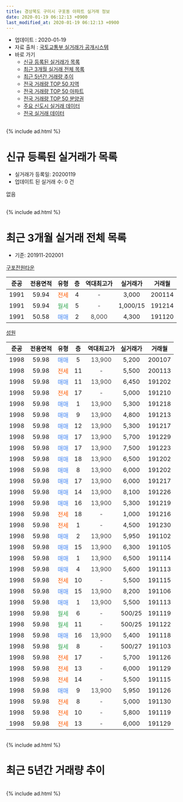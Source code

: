```yaml
---
title: 경상북도 구미시 구포동 아파트 실거래 정보
date: 2020-01-19 06:12:13 +0900
last_modified_at: 2020-01-19 06:12:13 +0900
---
```


* 업데이트 : 2020-01-19
* 자료 출처 : [국토교통부 실거래가 공개시스템](http://rt.molit.go.kr)
* 바로 가기
    * [신규 등록된 실거래가 목록](#신규-등록된-실거래가-목록)
    * [최근 3개월 실거래 전체 목록](#최근-3개월-실거래-전체-목록)
    * [최근 5년간 거래량 추이](#최근-5년간-거래량-추이)
    * [전국 거래량 TOP 50 지역](https://apt-info.github.io/apt-trade-info/최근-3개월-전국에서-가장-거래가-많이-발생한-지역)
    * [전국 거래량 TOP 50 아파트](https://apt-info.github.io/apt-trade-info/최근-3개월-전국에서-가장-거래가-많이-발생한-아파트)
    * [전국 거래량 TOP 50 분양권](https://apt-info.github.io/apt-trade-info/최근-3개월-전국에서-가장-거래가-많이-발생한-분양권)
    * [주요 신도시 실거래 데이터](https://apt-info.github.io/apt-trade-info/주요-신도시)
    * [전국 실거래 데이터](https://apt-info.github.io/apt-trade-info/전국)
<br>
{% include ad.html %}
<br>

# 신규 등록된 실거래가 목록
* 실거래가 등록일: 20200119
* 업데이트 된 실거래 수: 0 건

없음

<br>
{% include ad.html %}
<br>

# 최근 3개월 실거래 전체 목록
* 기준: 201911-202001


[구포전원타운](https://search.naver.com/search.naver?query=%EA%B2%BD%EC%83%81%EB%B6%81%EB%8F%84+%EA%B5%AC%EB%AF%B8%EC%8B%9C+%EA%B5%AC%ED%8F%AC%EB%8F%99+%EA%B5%AC%ED%8F%AC%EC%A0%84%EC%9B%90%ED%83%80%EC%9A%B4)

|준공|전용면적|유형|층|역대최고가|실거래가|거래월|
|:---:|:---:|:---:|:---:|:---:|:---:|:---:|
|1991|59.94|<span style="color:#ff5a00">전세</span>|4|<span style="color:#444444">-</span>|3,000|200114|
|1991|59.94|<span style="color:#34a853">월세</span>|5|<span style="color:#444444">-</span>|1,000/15|191214|
|1991|50.58|<span style="color:#4285f3">매매</span>|2|<span style="color:#444444">8,000</span>|4,300|191120|

[성원](https://search.naver.com/search.naver?query=%EA%B2%BD%EC%83%81%EB%B6%81%EB%8F%84+%EA%B5%AC%EB%AF%B8%EC%8B%9C+%EA%B5%AC%ED%8F%AC%EB%8F%99+%EC%84%B1%EC%9B%90)

|준공|전용면적|유형|층|역대최고가|실거래가|거래월|
|:---:|:---:|:---:|:---:|:---:|:---:|:---:|
|1998|59.98|<span style="color:#4285f3">매매</span>|5|<span style="color:#444444">13,900</span>|5,200|200107|
|1998|59.98|<span style="color:#ff5a00">전세</span>|11|<span style="color:#444444">-</span>|5,500|200113|
|1998|59.98|<span style="color:#4285f3">매매</span>|11|<span style="color:#444444">13,900</span>|6,450|191202|
|1998|59.98|<span style="color:#ff5a00">전세</span>|17|<span style="color:#444444">-</span>|5,000|191210|
|1998|59.98|<span style="color:#4285f3">매매</span>|1|<span style="color:#444444">13,900</span>|5,300|191218|
|1998|59.98|<span style="color:#4285f3">매매</span>|9|<span style="color:#444444">13,900</span>|4,800|191213|
|1998|59.98|<span style="color:#4285f3">매매</span>|12|<span style="color:#444444">13,900</span>|5,300|191217|
|1998|59.98|<span style="color:#4285f3">매매</span>|17|<span style="color:#444444">13,900</span>|5,700|191229|
|1998|59.98|<span style="color:#4285f3">매매</span>|17|<span style="color:#444444">13,900</span>|7,500|191223|
|1998|59.98|<span style="color:#4285f3">매매</span>|18|<span style="color:#444444">13,900</span>|6,500|191202|
|1998|59.98|<span style="color:#4285f3">매매</span>|8|<span style="color:#444444">13,900</span>|6,000|191202|
|1998|59.98|<span style="color:#4285f3">매매</span>|17|<span style="color:#444444">13,900</span>|6,000|191217|
|1998|59.98|<span style="color:#4285f3">매매</span>|14|<span style="color:#444444">13,900</span>|8,100|191226|
|1998|59.98|<span style="color:#4285f3">매매</span>|16|<span style="color:#444444">13,900</span>|5,300|191219|
|1998|59.98|<span style="color:#ff5a00">전세</span>|18|<span style="color:#444444">-</span>|1,000|191216|
|1998|59.98|<span style="color:#ff5a00">전세</span>|1|<span style="color:#444444">-</span>|4,500|191230|
|1998|59.98|<span style="color:#4285f3">매매</span>|2|<span style="color:#444444">13,900</span>|5,950|191102|
|1998|59.98|<span style="color:#4285f3">매매</span>|15|<span style="color:#444444">13,900</span>|6,300|191105|
|1998|59.98|<span style="color:#4285f3">매매</span>|1|<span style="color:#444444">13,900</span>|6,500|191114|
|1998|59.98|<span style="color:#4285f3">매매</span>|4|<span style="color:#444444">13,900</span>|5,600|191113|
|1998|59.98|<span style="color:#ff5a00">전세</span>|10|<span style="color:#444444">-</span>|5,500|191115|
|1998|59.98|<span style="color:#4285f3">매매</span>|15|<span style="color:#444444">13,900</span>|8,200|191106|
|1998|59.98|<span style="color:#4285f3">매매</span>|1|<span style="color:#444444">13,900</span>|5,500|191113|
|1998|59.98|<span style="color:#34a853">월세</span>|6|<span style="color:#444444">-</span>|500/25|191119|
|1998|59.98|<span style="color:#34a853">월세</span>|11|<span style="color:#444444">-</span>|500/25|191122|
|1998|59.98|<span style="color:#4285f3">매매</span>|16|<span style="color:#444444">13,900</span>|5,400|191118|
|1998|59.98|<span style="color:#34a853">월세</span>|8|<span style="color:#444444">-</span>|500/27|191103|
|1998|59.98|<span style="color:#ff5a00">전세</span>|17|<span style="color:#444444">-</span>|5,700|191126|
|1998|59.98|<span style="color:#ff5a00">전세</span>|13|<span style="color:#444444">-</span>|6,000|191129|
|1998|59.98|<span style="color:#ff5a00">전세</span>|14|<span style="color:#444444">-</span>|5,500|191115|
|1998|59.98|<span style="color:#4285f3">매매</span>|9|<span style="color:#444444">13,900</span>|5,950|191126|
|1998|59.98|<span style="color:#ff5a00">전세</span>|8|<span style="color:#444444">-</span>|5,000|191130|
|1998|59.98|<span style="color:#ff5a00">전세</span>|10|<span style="color:#444444">-</span>|5,800|191119|
|1998|59.98|<span style="color:#ff5a00">전세</span>|13|<span style="color:#444444">-</span>|6,000|191129|


<br>
{% include ad.html %}
<br>

# 최근 5년간 거래량 추이


<div style="width:100%;">
    <canvas id="deal_progress" height="200"></canvas>
</div>

<script>
new Chart(document.getElementById("deal_progress"), {
    type: 'line',
    data: {
        labels: ['201501','201502','201503','201504','201505','201506','201507','201508','201509','201510','201511','201512','201601','201602','201603','201604','201605','201606','201607','201608','201609','201610','201611','201612','201701','201702','201703','201704','201705','201706','201707','201708','201709','201710','201711','201712','201801','201802','201803','201804','201805','201806','201807','201808','201809','201810','201811','201812','201901','201902','201903','201904','201905','201906','201907','201908','201909','201910','201911','201912','202001'],
        datasets: [{
            label: '매매',
            pointRadius: 1,
            data: [11, 6, 7, 8, 7, 11, 8, 9, 11, 13, 11, 8, 3, 6, 16, 7, 17, 10, 13, 15, 9, 8, 9, 11, 8, 9, 8, 8, 4, 9, 5, 6, 13, 9, 10, 4, 8, 8, 8, 9, 6, 6, 16, 12, 11, 11, 5, 3, 8, 9, 6, 2, 4, 7, 2, 6, 2, 6, 9, 11, 1],
            borderColor: "rgba(255, 201, 14, 1)",
            backgroundColor: "rgba(255, 201, 14, 0.5)",
            fill: false,
            lineTension: 0
        },{
            label: '전월세',
            pointRadius: 1,
            data: [14, 18, 16, 9, 14, 14, 19, 10, 5, 13, 18, 15, 17, 17, 13, 9, 13, 16, 13, 10, 12, 14, 11, 13, 9, 12, 11, 12, 7, 13, 16, 13, 11, 4, 9, 6, 12, 17, 18, 14, 10, 7, 9, 9, 9, 10, 13, 4, 14, 4, 15, 7, 13, 7, 13, 9, 10, 11, 10, 4, 2],
            borderColor: "rgba(0, 141, 185, 1)",
            backgroundColor: "rgba(0, 141, 185, 0.5)",
            fill: false,
            lineTension: 0
        }
        ]
    },
    options: {
        responsive: true,
        title: {
            display: false
        },
        tooltips: {
            mode: 'index',
            intersect: false
        },
        hover: {
            mode: 'nearest',
            intersect: true
        },
        scales: {
            xAxes: [{
                display: true,
                scaleLabel: {
                    display: true,
                    labelString: '년/월'
                }
            }],
            yAxes: [{
                display: true,
                ticks: {
                    suggestedMin: 0,
                },
                scaleLabel: {
                    display: true,
                    labelString: '실거래 수'
                }
            }]
        }
    }
});

</script>


<br>
{% include ad.html %}
<br>

